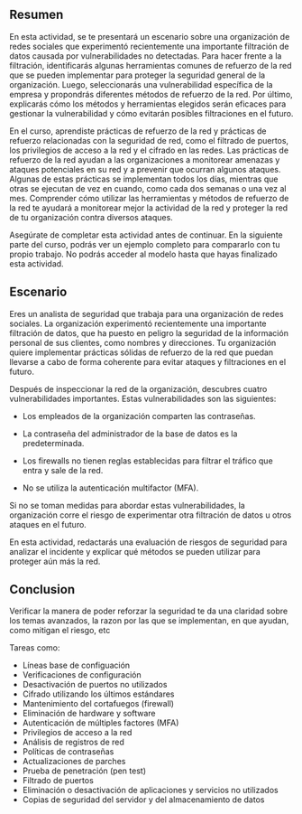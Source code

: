 ## Resumen

En esta actividad, se te presentará un escenario sobre una organización de redes sociales que experimentó recientemente una importante filtración de datos causada por vulnerabilidades no detectadas. Para hacer frente a la filtración, identificarás algunas herramientas comunes de refuerzo de la red que se pueden implementar para proteger la seguridad general de la organización. Luego, seleccionarás una vulnerabilidad específica de la empresa y propondrás diferentes métodos de refuerzo de la red. Por último, explicarás cómo los métodos y herramientas elegidos serán eficaces para gestionar la vulnerabilidad y cómo evitarán posibles filtraciones en el futuro. 

En el curso, aprendiste prácticas de refuerzo de la red y prácticas de refuerzo relacionadas con la seguridad de red, como el filtrado de puertos, los privilegios de acceso a la red y el cifrado en las redes. Las prácticas de refuerzo de la red ayudan a las organizaciones a monitorear amenazas y ataques potenciales en su red y a prevenir que ocurran algunos ataques. Algunas de estas prácticas se implementan todos los días, mientras que otras se ejecutan de vez en cuando, como cada dos semanas o una vez al mes. Comprender cómo utilizar las herramientas y métodos de refuerzo de la red te ayudará a monitorear mejor la actividad de la red y proteger la red de tu organización contra diversos ataques.

Asegúrate de completar esta actividad antes de continuar. En la siguiente parte del curso, podrás ver un ejemplo completo para compararlo con tu propio trabajo. No podrás acceder al modelo hasta que hayas finalizado esta actividad. 

## Escenario

Eres un analista de seguridad que trabaja para una organización de redes sociales. La organización experimentó recientemente una importante filtración de datos, que ha puesto en peligro la seguridad de la información personal de sus clientes, como nombres y direcciones. Tu organización quiere implementar prácticas sólidas de refuerzo de la red que puedan llevarse a cabo de forma coherente para evitar ataques y filtraciones en el futuro. 

Después de inspeccionar la red de la organización, descubres cuatro vulnerabilidades importantes. Estas vulnerabilidades son las siguientes:

- Los empleados de la organización comparten las contraseñas.

- La contraseña del administrador de la base de datos es la predeterminada.

- Los firewalls no tienen reglas establecidas para filtrar el tráfico que entra y sale de la red.

- No se utiliza la autenticación multifactor (MFA). 

Si no se toman medidas para abordar estas vulnerabilidades, la organización corre el riesgo de experimentar otra filtración de datos u otros ataques en el futuro. 

En esta actividad, redactarás una evaluación de riesgos de seguridad para analizar el incidente y explicar qué métodos se pueden utilizar para proteger aún más la red.

## Conclusion 

Verificar la manera de poder reforzar la seguridad te da una claridad sobre los temas avanzados, la razon por las que se implementan, en que ayudan, como mitigan el riesgo, etc 

Tareas como:

- Líneas base de configuación
- Verificaciones de configuración
- Desactivación de puertos no utilizados
- Cifrado utilizando los últimos estándares
- Mantenimiento del cortafuegos (firewall)
- Eliminación de hardware y software
- Autenticación de múltiples factores (MFA)
- Privilegios de acceso a la red
- Análisis de registros de red 
- Políticas de contraseñas
- Actualizaciones de parches
- Prueba de penetración (pen test)
- Filtrado de puertos
- Eliminación o desactivación de aplicaciones y servicios no utilizados
- Copias de seguridad del servidor y del almacenamiento de datos
